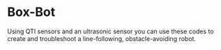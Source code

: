 # Box-Bot
Using QTI sensors and an ultrasonic sensor you can use these codes to create and troubleshoot a line-following, obstacle-avoiding robot.
